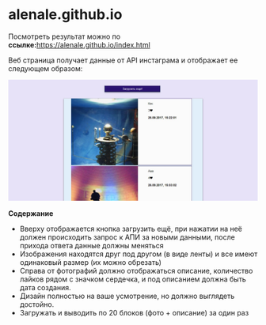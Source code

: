 # alenale.github.io
Посмотреть результат можно по <strong>ссылке:</strong>https://alenale.github.io/index.html
<p>Веб страница получает данные от API инстаграма и отображает ее следующем образом:</p>

![alt text](https://github.com/Alenale/alenale.github.io/blob/master/img.jpg)
  
  <strong>Содержание</strong>
<ul>	
  <li>Вверху отображается кнопка загрузить ещё, при нажатии на неё должен происходить запрос к АПИ за новыми данными, после прихода ответа данные должны меняться</li>
  <li>Изображения находятся друг под другом (в виде ленты) и все имеют одинаковый размер (их можно обрезать)</li>
  <li>Справа от фотографий должно отображаться описание, количество лайков рядом с значком сердечка, и под описанием должна быть дата создания.</li>
  <li>Дизайн полностью на ваше усмотрение, но должно выглядеть достойно.</li>
  <li>Загружать и выводить по 20 блоков (фото + описание) за один раз</li>

